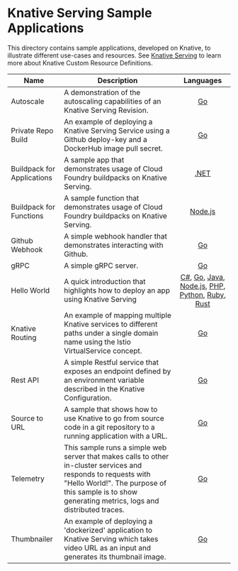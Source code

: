 # Knative Serving Sample Applications

This directory contains sample applications, developed on Knative, to illustrate
different use-cases and resources. See [Knative Serving](https://github.com/knative/docs/tree/master/serving)
to learn more about Knative Custom Resource Definitions.


| Name | Description | Languages |
| ---- | ----------- |:---------:|
| Autoscale | A demonstration of the autoscaling capabilities of an Knative Serving Revision. | [Go](autoscale-go/README.md) |
| Private Repo Build | An example of deploying a Knative Serving Service using a Github deploy-key and a DockerHub image pull secret. | [Go](build-private-repo-go/README.md) |
| Buildpack for Applications | A sample app that demonstrates usage of Cloud Foundry buildpacks on Knative Serving. | [.NET](buildpack-app-dotnet/README.md) |
| Buildpack for Functions | A sample function that demonstrates usage of Cloud Foundry buildpacks on Knative Serving. | [Node.js](buildpack-function-nodej/README.md) |
| Github Webhook | A simple webhook handler that demonstrates interacting with Github. | [Go](gitwebhook-go/README.md) |
| gRPC | A simple gRPC server. | [Go](grpc-ping-go/README.md) |
| Hello World | A quick introduction that highlights how to deploy an app using Knative Serving | [C#](helloworld-csharp/README.md), [Go](helloworld-go/README.md), [Java](helloworld-java/README.md), [Node.js](helloworld-nodejs/README.md), [PHP](helloworld-php/README.md), [Python](helloworld-python/README.md), [Ruby](helloworld-ruby/README.md), [Rust](helloworld-rust/README.md) |
| Knative Routing | An example of mapping multiple Knative services to different paths under a single domain name using the Istio VirtualService concept. | [Go](knative-routing-go/README.md) |
| Rest API | A simple Restful service that exposes an endpoint defined by an environment variable described in the Knative Configuration. | [Go](rest-api-go/README.md) |
| Source to URL | A sample that shows how to use Knative to go from source code in a git repository to a running application with a URL. | [Go](source-to-url/README.md) |
| Telemetry | This sample runs a simple web server that makes calls to other in-cluster services and responds to requests with "Hello World!". The purpose of this sample is to show generating metrics, logs and distributed traces. | [Go](telemtry-go/README.md) |
| Thumbnailer | An example of deploying a 'dockerized' application to Knative Serving which takes video URL as an input and generates its thumbnail image. | [Go](thumbnailer-go/README.md) |
